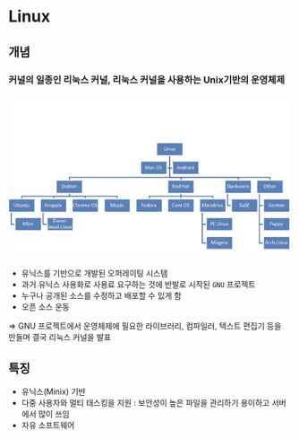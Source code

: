 # Linux 
## 개념
### 커널의 일종인 리눅스 커널, 리눅스 커널을 사용하는 Unix기반의 운영체제

![alt text](image-1.png)


- 유닉스를 기반으로 개발된 오퍼레이팅 시스템
- 과거 유닉스 사용화로 사용료 요구하는 것에 반발로 시작된 ```GNU``` 프로젝트
- 누구나 공개된 소스를 수정하고 배포할 수 있게 함
- 오픈 소스 운동

=> GNU 프로젝트에서 운영체제에 필요한 라이브러리, 컴파일러, 텍스트 편집기 등을 만들며 결국 리눅스 커널을 발표

## 특징
- 유닉스(Minix) 기반
- 다중 사용자와 멀티 태스킹을 지원 : 보안성이 높은 파일을 관리하기 용이하고 서버에서 많이 쓰임
- 자유 소프트웨어


